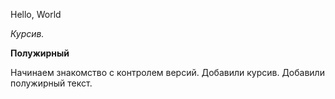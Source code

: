Hello, World

*Курсив.*

**Полужирный**

Начинаем знакомство с контролем версий.
Добавили курсив.
Добавили полужирный текст.
